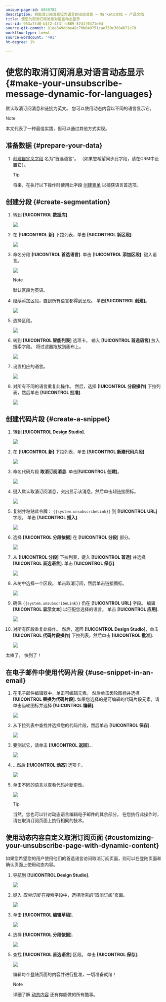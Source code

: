 ```yaml
---
unique-page-id: 6848782
description: 将取消订阅消息设为语言的动态消息 — Marketo文档 — 产品文档
title: 使您的取消订阅消息对语言动态显示
exl-id: 953a7fd8-b1f2-4f3f-b889-87d1f0471e0d
source-git-commit: 81ee349dbbe48c70b040751cae750c3684b71c78
workflow-type: tm+mt
source-wordcount: '491'
ht-degree: 1%

---
```


# 使您的取消订阅消息对语言动态显示 {#make-your-unsubscribe-message-dynamic-for-languages}

默认取消订阅消息和链接为英文。 您可以使用动态内容以不同的语言显示它。

>[!NOTE]
>
>本文代表了一种最佳实践，但可以通过其他方式实现。

## 准备数据 {#prepare-your-data}

1. [创建自定义字段](/help/marketo/product-docs/administration/field-management/create-a-custom-field-in-marketo.md) 名为“首选语言”。 （如果您希望同步此字段，请在CRM中设置它）。

   >[!TIP]
   >
   >将来，在执行以下操作时使用此字段 [创建表单](/help/marketo/product-docs/demand-generation/forms/creating-a-form/create-a-form.md) 以捕获语言首选项。

## 创建分段 {#create-segmentation}

1. 转到 **[!UICONTROL 数据库]**.

   ![](assets/make-your-unsubscribe-message-dynamic-for-languages-1.png)

1. 在 **[!UICONTROL 新]** 下拉列表，单击 **[!UICONTROL 新区段]**.

   ![](assets/make-your-unsubscribe-message-dynamic-for-languages-2.png)

1. 命名分段 **[!UICONTROL 首选语言]**. 单击 **[!UICONTROL 添加区段]**. 键入语言。

   ![](assets/make-your-unsubscribe-message-dynamic-for-languages-3.png)

   >[!NOTE]
   >
   >默认区段为英语。

1. 继续添加区段，直到所有语言都得到呈现。 单击&#x200B;**[!UICONTROL 创建]**。

   ![](assets/make-your-unsubscribe-message-dynamic-for-languages-4.png)

1. 选择区段。

   ![](assets/make-your-unsubscribe-message-dynamic-for-languages-5.png)

1. 转到 **[!UICONTROL 智能列表]** 选项卡。 输入 **[!UICONTROL 首选语言]** 放入搜索字段。 将过滤器拖放到画布上。

   ![](assets/make-your-unsubscribe-message-dynamic-for-languages-6.png)

1. 设置相应的语言。

   ![](assets/make-your-unsubscribe-message-dynamic-for-languages-7.png)

1. 对所有不同的语言重复此操作。 然后，选择 **[!UICONTROL 分段操作]** 下拉列表，然后单击 **[!UICONTROL 批准]**.

   ![](assets/make-your-unsubscribe-message-dynamic-for-languages-8.png)

## 创建代码片段 {#create-a-snippet}

1. 转到 **[!UICONTROL Design Studio]**.

   ![](assets/make-your-unsubscribe-message-dynamic-for-languages-9.png)

1. 在 **[!UICONTROL 新]** 下拉列表，单击 **[!UICONTROL 新建代码片段]**.

   ![](assets/make-your-unsubscribe-message-dynamic-for-languages-10.png)

1. 命名代码片段 **取消订阅消息**. 单击&#x200B;**[!UICONTROL 创建]**。

   ![](assets/make-your-unsubscribe-message-dynamic-for-languages-11.png)

1. 键入默认取消订阅消息，突出显示该消息，然后单击超链接图标。

   ![](assets/make-your-unsubscribe-message-dynamic-for-languages-12.png)

1. 复制并粘贴此令牌： `{{system.unsubscribeLink}}` 到 **[!UICONTROL URL]** 字段。 单击 **[!UICONTROL 插入]**.

   ![](assets/make-your-unsubscribe-message-dynamic-for-languages-13.png)

1. 选择 **[!UICONTROL 分段依据]** 在 **[!UICONTROL 分段]** 部分。

   ![](assets/make-your-unsubscribe-message-dynamic-for-languages-14.png)

1. 从 **[!UICONTROL 分段]** 下拉列表，键入 **[!UICONTROL 首选]** 并选择 **[!UICONTROL 首选语言]**. 单击 **[!UICONTROL 保存]**.

   ![](assets/make-your-unsubscribe-message-dynamic-for-languages-15.png)

1. 从树中选择一个区段。 单击取消订阅，然后单击链接图标。

   ![](assets/make-your-unsubscribe-message-dynamic-for-languages-16.png)

1. 确保 `{{system.unsubscribeLink}}` 仍在 **[!UICONTROL URL]** 字段。 编辑 **[!UICONTROL 显示文本]** 以匹配您选择的语言。 单击 **[!UICONTROL 应用]**.

   ![](assets/make-your-unsubscribe-message-dynamic-for-languages-17.png)

1. 对所有区段重复此操作。 然后，返回 **[!UICONTROL Design Studio]**，单击 **[!UICONTROL 代码片段操作]** 下拉列表，然后单击 **[!UICONTROL 批准]**.

   ![](assets/make-your-unsubscribe-message-dynamic-for-languages-18.png)

太棒了。 快到了！

## 在电子邮件中使用代码片段 {#use-snippet-in-an-email}

1. 在电子邮件编辑器中，单击可编辑元素。 然后单击齿轮图标并选择 **[!UICONTROL 替换为代码片段]**. 如果您选择的是可编辑的代码片段元素，请单击齿轮图标并选择 **[!UICONTROL 编辑]**.

   ![](assets/make-your-unsubscribe-message-dynamic-for-languages-19.png)

1. 从下拉列表中查找并选择您的代码片段，然后单击 **[!UICONTROL 保存]**.

   ![](assets/make-your-unsubscribe-message-dynamic-for-languages-20.png)

1. 要测试它，请单击 **[!UICONTROL 返回]**...

   ![](assets/make-your-unsubscribe-message-dynamic-for-languages-21.png)

1. ...然后 **[!UICONTROL 动态]** 选项卡。

   ![](assets/make-your-unsubscribe-message-dynamic-for-languages-22.png)

1. 单击不同的语言以查看代码片断更改。

   ![](assets/make-your-unsubscribe-message-dynamic-for-languages-23.png)

   >[!TIP]
   >
   >当然，您也可以针对动态语言编辑电子邮件的其余部分。 在您执行此操作时，请在取消订阅页面上执行相同的技术。

## 使用动态内容自定义取消订阅页面 {#customizing-your-unsubscribe-page-with-dynamic-content}

如果您希望您的用户使用他们的首选语言访问取消订阅页面，则可以在登陆页面和确认页面上使用动态内容。

1. 导航到 **[!UICONTROL Design Studio]**.

   ![](assets/make-your-unsubscribe-message-dynamic-for-languages-24.png)

1. 键入 _取消订阅_ 在搜索字段中，选择所需的“取消订阅”页面。

   ![](assets/make-your-unsubscribe-message-dynamic-for-languages-25.png)

1. 单击 **[!UICONTROL 编辑草稿]**.

   ![](assets/make-your-unsubscribe-message-dynamic-for-languages-26.png)

1. 选择 **[!UICONTROL 分段依据]**.

   ![](assets/make-your-unsubscribe-message-dynamic-for-languages-27.png)

1. 查找 **[!UICONTROL 首选语言]** 区段。 单击 **[!UICONTROL 保存]**.

   ![](assets/make-your-unsubscribe-message-dynamic-for-languages-28.png)

   编辑每个登陆页面的内容并进行批准，一切准备就绪！

   >[!NOTE]
   >
   >详细了解 [动态内容](/help/marketo/product-docs/personalization/segmentation-and-snippets/segmentation/understanding-dynamic-content.md) 还有你能做的所有酷事。
